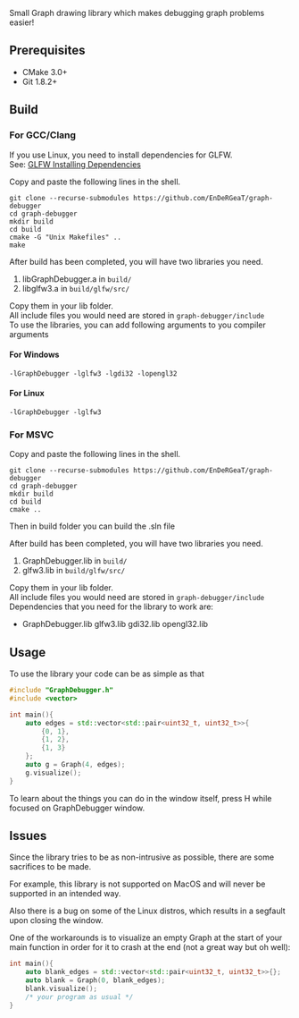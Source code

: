 Small Graph drawing library which makes debugging graph problems easier!
## Prerequisites
- CMake 3.0+
- Git 1.8.2+

## Build
### For GCC/Clang
If you use Linux, you need to install dependencies for GLFW.  
See: [GLFW Installing Dependencies](https://www.glfw.org/docs/latest/compile.html#compile_deps) 

Copy and paste the following lines in the shell.
```shell
git clone --recurse-submodules https://github.com/EnDeRGeaT/graph-debugger
cd graph-debugger
mkdir build
cd build
cmake -G "Unix Makefiles" ..
make

```
After build has been completed, you will have two libraries you need.
1. libGraphDebugger.a in `build/`
2. libglfw3.a in `build/glfw/src/`

Copy them in your lib folder.  
All include files you would need are stored in `graph-debugger/include`  
To use the libraries, you can add following arguments to you compiler arguments
#### For Windows
```shell
-lGraphDebugger -lglfw3 -lgdi32 -lopengl32
```
#### For Linux
```shell
-lGraphDebugger -lglfw3
```

### For MSVC
Copy and paste the following lines in the shell.
```shell
git clone --recurse-submodules https://github.com/EnDeRGeaT/graph-debugger
cd graph-debugger
mkdir build
cd build
cmake ..
```
Then in build folder you can build the .sln file

After build has been completed, you will have two libraries you need.   
1. GraphDebugger.lib in `build/`
2. glfw3.lib in `build/glfw/src/`

Copy them in your lib folder.  
All include files you would need are stored in `graph-debugger/include`  
Dependencies that you need for the library to work are:  
- GraphDebugger.lib glfw3.lib gdi32.lib opengl32.lib

## Usage
To use the library your code can be as simple as that
```cpp
#include "GraphDebugger.h"
#include <vector>

int main(){
    auto edges = std::vector<std::pair<uint32_t, uint32_t>>{
        {0, 1},
        {1, 2},
        {1, 3}
    };
    auto g = Graph(4, edges);
    g.visualize();
}
```
To learn about the things you can do in the window itself, press H while focused on GraphDebugger window.
## Issues
Since the library tries to be as non-intrusive as possible, there are some sacrifices to be made.  

For example, this library is not supported on MacOS and will never be supported in an intended way.

Also there is a bug on some of the Linux distros, which results in a segfault upon closing the window.

One of the workarounds is to visualize an empty Graph at the start of your main function in order for it to crash at the end (not a great way but oh well):
```cpp
int main(){
    auto blank_edges = std::vector<std::pair<uint32_t, uint32_t>>{};
    auto blank = Graph(0, blank_edges);
    blank.visualize();
    /* your program as usual */
}
```